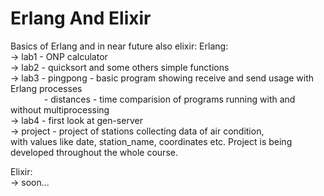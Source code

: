 # Erlang And Elixir
Basics of Erlang and in near future also elixir:
Erlang:  
-> lab1 - ONP calculator  
-> lab2 - quicksort and some others simple functions  
-> lab3 - pingpong - basic program showing receive and send usage with Erlang processes  
&emsp; &emsp; &emsp; - distances - time comparision of programs running with and without multiprocessing  
-> lab4 - first look at gen-server  
-> project - project of stations collecting data of air condition,  
with values like date, station_name, coordinates etc. Project is being developed throughout the whole course.   
  
Elixir:  
-> soon...
